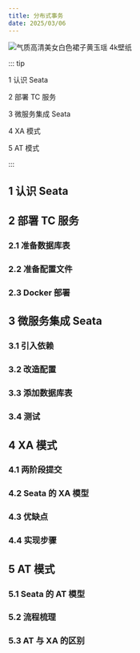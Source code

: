 ```yaml
---
title: 分布式事务
date: 2025/03/06
---
```


![气质高清美女白色裙子黄玉瑶 4k壁纸](https://bizhi1.com/wp-content/uploads/2024/11/%E6%B0%94%E8%B4%A8%E9%AB%98%E6%B8%85%E7%BE%8E%E5%A5%B3%E7%99%BD%E8%89%B2%E8%A3%99%E5%AD%90%E9%BB%84%E7%8E%89%E7%91%B6-4k%E5%A3%81%E7%BA%B8-3840x2400-1.jpg)

::: tip

1 认识 Seata

2 部署 TC 服务

3 微服务集成 Seata

4 XA 模式

5 AT 模式

:::

## 1 认识 Seata

## 2 部署 TC 服务

### 2.1 准备数据库表

### 2.2 准备配置文件

### 2.3 Docker 部署

## 3 微服务集成 Seata

### 3.1 引入依赖

### 3.2 改造配置

### 3.3 添加数据库表

### 3.4 测试

## 4 XA 模式

### 4.1 两阶段提交

### 4.2 Seata 的 XA 模型

### 4.3 优缺点

### 4.4 实现步骤

## 5 AT 模式

### 5.1 Seata 的 AT 模型

### 5.2 流程梳理

### 5.3 AT 与 XA 的区别